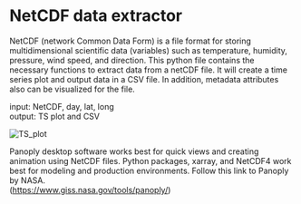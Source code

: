 # NetCDF data extractor
NetCDF (network Common Data Form) is a file format for storing multidimensional scientific data (variables) such as temperature, humidity, pressure, wind speed, and direction.
This python file contains the necessary functions to extract data from a netCDF file.
It will create a time series plot and output data in a CSV file. In addition, metadata attributes also can be visualized for the file.  
  
  
input: NetCDF, day, lat, long   
output: TS plot and CSV                          

![TS_plot](https://user-images.githubusercontent.com/25448193/188341954-9e746924-a23b-45db-b759-d1b319e248ea.png)

Panoply desktop software works best for quick views and creating animation using NetCDF files. Python packages, xarray, and NetCDF4 work best for modeling and production environments.
Follow this link to Panoply by NASA.  
(https://www.giss.nasa.gov/tools/panoply/)
